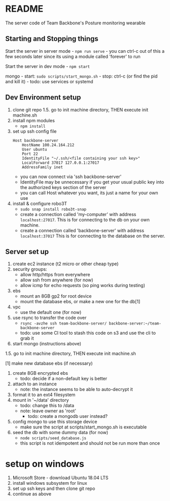 # README

The server code of Team Backbone's Posture monitoring wearable

## Starting and Stopping things

Start the server in server mode
	- `npm run serve`
	- you can ctrl-c out of this a few seconds later since its using a module
	  called 'forever' to run

Start the server in dev mode
	- `npm start`

mongo
	- start: `sudo scripts/start_mongo.sh`
	- stop: ctrl-c (or find the pid and kill it)
	- todo: use services or systemd

## Dev Environment setup

1. clone git repo
1.5. go to init machine directory, THEN execute init machine.sh
2. install npm modules
	- `npm install`
3. set up ssh config file
	```
	Host backbone-server
	    HostName 100.24.164.212
	    User ubuntu
	    Port 22
	    IdentityFile "~/.ssh/<file containing your ssh key>"
	    LocalForward 37017 127.0.0.1:27017
	    AddressFamily inet
	```
	- you can now connect via 'ssh backbone-server'
	- IdentityFile may be unnecessary if you get your usual public key into the
	  authorized keys section of the server
	- you can call Host whatever you want, its just a name for your own use
4. install & configure robo3T
	- `sudo snap install robo3t-snap`
	- create a connection called 'my-computer' with address `localhost:27017`.
	  This is for connecting to the db on your own machine.
	- create a connection called 'backbone-server' with address `localhost:37017`
	  This is for connecting to the database on the server.


## Server set up

1. create ec2 instance (t2 micro or other cheap type)
2. security groups:
	- allow http/https from everywhere
	- allow ssh from anywhere (for now)
	- allow icmp for echo requests (so ping works during testing)
3. ebs
	- mount an 8GB gp2 for root device
	- mount the database ebs, or make a new one for the db[1]
4. vpc
	- use the default one (for now)
5. use rsync to transfer the code over
	- `rsync -avzhe ssh team-backbone-server/ backbone-server:~/team-backbone-server`
	- todo: use some CI tool to stash this code on s3 and use the cli to grab it
6. start mongo (instructions above)

1.5. go to init machine directory, THEN execute init machine.sh

[1] make new database ebs (if necessary)
1. create 8GB encrypted ebs
	- todo: decide if a non-default key is better
2. attach to an instance
	- note: the instance seems to be able to auto-decrypt it
3. format it to an ext4 filesystem
4. mount in '~/data' directory
	- todo: change this to /data
	- note: leave owner as 'root'
		- todo: create a mongodb user instead?
5. config mongo to use this storage device
	- make sure the script at scripts/start_mongo.sh is executable
6. seed the db with some dummy data (for now)
	- `node scripts/seed_database.js`
	- this script is not idempotent and should not be run more than once


# setup on windows

1. Microsoft Store - download Ubuntu 18.04 LTS
2. install windows subsystem for linux
3. set up ssh keys and then clone git repo
4. continue as above
